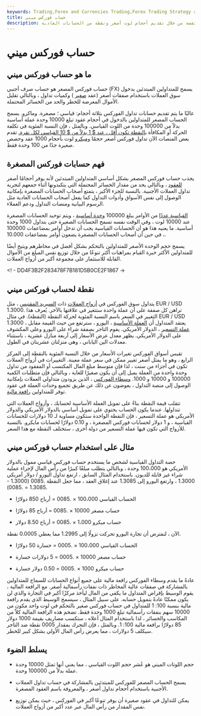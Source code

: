 ```yaml
---
keywords: Trading,Forex and Currencies Trading,Forex Trading Strategy and Education,Strategy and Education
title: حساب فوركس ميني
description: يسمح الحساب المصغر للفوركس للمتداولين بالمشاركة في تداول العملات بنفقات رأس مال منخفضة من خلال تقديم أحجام لوت أصغر ونقطة من الحسابات العادية.
---
```


# حساب فوركس ميني
## ما هو حساب فوركس ميني

حساب فوركس المصغر هو حساب صرف أجنبي (FX) يسمح للمتداولين المبتدئين بدخول سوق العملات باستخدام صفقات أصغر (عقد [صغير](/mini-lot) ) وكميات تداول ، وبالتالي تقليل الأموال المعرضة للخطر والحد من الخسائر المحتملة.

غالبًا ما يتم تقديم حسابات تداول الفوركس بثلاثة أحجام: قياسي ؛ مصغرة. وماكرو. يسمح الحساب المصغر للمتداولين بالدخول في أحجام عقود تبلغ 10000 وحدة عملة أساسية بدلاً من 100000 وحدة من اللوت القياسي. وبالمثل ، فإن النسبة المئوية في تكلفة الحركة أو المكافأة [بالنقطة تكون أقل ، عند $ 1 بدلاً من $ 10 القياسي لكل نقرة.](/pip) تقدم بعض المنصات الآن تداول فوركس أصغر حجمًا [وميكرو](/micro-lot) لوت بأحجام 1000 عقد وحصص صغيرة جدًا من 100 وحدة فقط.

## فهم حسابات فوركس المصغرة

يجذب حساب فوركس المصغر بشكل أساسي المتداولين المبتدئين لأنه يوفر أحجامًا أصغر [للعقود](/contractsize) ، وبالتالي يحد من مقدار الخسائر المحتملة التي يتكبدونها أثناء جمعهم لتجربة تداول العملات الأجنبية. بالنسبة للجزء الأكبر ، يتمتع أصحاب الحسابات المصغرة بإمكانية الوصول إلى نفس الأسواق وأدوات التداول كما يفعل أصحاب الحسابات العادية مثل الرسوم البيانية ومنصات التداول ودعم العملاء.

[القياسية عددًا](/standard-lot) من الأوامر يبلغ 100000 [وحدة أساسية](/basecurrency) ، ويتم توحيد الحسابات المصغرة عند 10000 لوت ، وفي الوقت نفسه تسمح الحسابات الصغيرة حتى بتداول 1000 وحدة أساسية. ما يعنيه هذا هو أن الحسابات القياسية يجب أن تدخل أوامر بمضاعفات 100000 ، في حين أن أصحاب الحسابات المصغرة يضعون أوامر بمضاعفات 10.000.

يسمح حجم الوحدة الأصغر للمتداولين بالتحكم بشكل أفضل في مخاطرهم ويتيح أيضًا للمتداولين الأكثر خبرة القيام بمراهنات أكثر تنوعًا من خلال توزيع نفس المبلغ من الأموال القابلة للاستثمار على مجموعة أكبر من أزواج العملات.

<! - DD4F3B2F283478F7B181D5B0CE2F1867 ->

## نقطة لحساب فوركس ميني

يتداول سوق الفوركس في [أزواج العملات](/currencypair) ذات [السبريد المقتبس](/bid-askspread) ، مثل EUR / USD 1.3000. تراهن كل صفقة على أن عملة واحدة ستتغير في علاقتها بالآخر. يُعرف هذا التغيير في السعر باسم النسبة المئوية لحركة النقطة (النقطة). في مثال EUR / USD 1.3000 ، يعتقد المتداول أن [العملة الأساسية](/basecurrency) ، اليورو ، سترتفع من حيث القيمة مقابل [عملة التسعير](/quotecurrency) ، الدولار الأمريكي. يقوم التاجر بصفقة شراء على اليورو وعلى المكشوف على الدولار الأمريكي. يظهر معدل عرض الأسعار إلى أربعة منازل عشرية ، باستثناء معدلات الين الياباني ، وهي منزلتان عشريتان في الطول.

تقيس أسواق الفوركس تغيرات الأسعار من خلال النسبة المئوية بالنقطة إلى المركز الرابع ، وهو ما يمثل أصغر تغيير ممكن في سعر عملة معينة. التغييرات في أزواج العملات تكون في أجزاء من سنت ، لذا فإن متوسط مبلغ المال المكتسب أو المفقود من تداول وحدة واحدة من العملة يميل إلى أن يكون صغيرًا للغاية ، وبالتالي فإن متطلبات الكمية 100000 و 10000 و 1000. [وسطاء الفوركس](/currency-trading-forex-brokers) ، الذين يزودون متداولي العملات بإمكانية الوصول إلى منصة التداول ، يعوضون عن ذلك عن طريق تجميع وحدات العملة في عقود توفر للمتداولين [رافعة مالية](/leverage).

تتقلب قيمة النقطة بناءً على تمويل العملة الأساسية لحسابك ، وأزواج العملات التي تتداولها. عندما يكون الحساب يحتوي على تمويل أساسي بالدولار الأمريكي والدولار الأمريكي هو عملة التسعير ، فإن النقطة الواحدة ستكون مساوية لـ 10 دولارات للحسابات القياسية ، و 1 دولار لحسابات فوركس المصغرة ، و 0.10 دولارًا لحسابات مايكرو. بالنسبة للأزواج التي تكون فيها عملة التسعير من دولة أخرى ، ستختلف النقطة مع هذا السعر.

## مثال على استخدام حساب فوركس ميني

حصة التداول القياسية لشخص ما يستخدم حساب فوركس قياسي ممول بالدولار الأمريكي هو 100،000 وحدة ، وبالتالي يتطلب مبلغًا كبيرًا من رأس المال لإجراء عملية شراء غير قابلة للديون. باستخدام المثال السابق ، ارتفع تداول اليورو / دولار أمريكي 1.3000 ، وارتفع اليورو إلى 1.3085 عند إغلاق العقد ، مما جعل النقطة .0085 (1.3000 - 1.3085 = .0085).

- الحساب القياسي 100،000 × .0085 = أرباح 850 دولارًا

- حساب مصغر 10000 × .0085 = أرباح 85 دولارًا

- حساب ميكرو 1،000 × .0085 = أرباح 8.50 دولار

الآن ، لنفترض أن تجارة اليورو تحركت نزولًا إلى 1.2995 مما يعطي 0.0005 نقطة.

- الحساب القياسي 100،000 × .0005 = خسارة 50 دولارًا

- حساب مصغر 10000 × .0005 = 5 دولارات خسارة

- حساب ميكرو 1000 × .0005 = 0.50 دولار خسارة

عادةً ما يقدم وسطاء الفوركس رافعة مالية على جميع أنواع الحسابات للسماح للمتداولين بالمشاركة في صفقات عالية المخاطر ذات نفقات رأسمالية أصغر. مع الرافعة المالية ، يقوم الوسيط بإقراض المتداول ما يكفي من المال ليأخذ مركزًا أكبر في التجارة والذي لن يكون ممكنًا عادةً بتمويل حسابه. على سبيل المثال ، سيسمح الوسيط الذي يقدم رافعة مالية بنسبة 100: 1 للمتداول في حساب فوركس صغير بالتحكم في لوت واحد مكون من 10000 سهم بنفقات رأسمالية تبلغ 1000 وحدة فقط. تضخم هذه الرافعة المالية كلاً من المكاسب والخسائر ، لذا باستخدام المثال أعلاه ، ستكسب مصاريف بقيمة 1000 دولار 85 دولارًا برافعة مالية 100: 1. وبالمثل ، فإن التحرك بمقدار 0005 نقطة ضد التاجر سيكلف 5 دولارات ، مما يعرض رأس المال الأولي بشكل كبير للخطر.

## يسلط الضوء

- حجم اللوتات الميني هو عُشر حجم اللوت القياسي ، مما يعني أنها تمثل 10000 وحدة عملة بدلاً من 100000 وحدة.

- يسمح الحساب المصغر للفوركس للمبتدئين بالمشاركة في حساب تداول العملات الأجنبية باستخدام أحجام تداول أصغر ، والمعروفة باسم العقود المصغرة.

- يمكن للتداول في عقود صغيرة أن يوفر تنوعًا أكبر في الفوركس ، حيث يمكن توزيع نفس المقدار من رأس المال عبر عدد أكبر من أزواج العملات.


